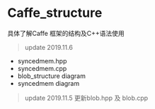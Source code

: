 # Caffe_structure

具体了解Caffe 框架的结构及C++语法使用

>update 2019.11.6
- syncedmem.hpp
- syncedmem.cpp
- blob_structure diagram
- syncedmem diagram

>update 2019.11.5
更新blob.hpp 及 blob.cpp





